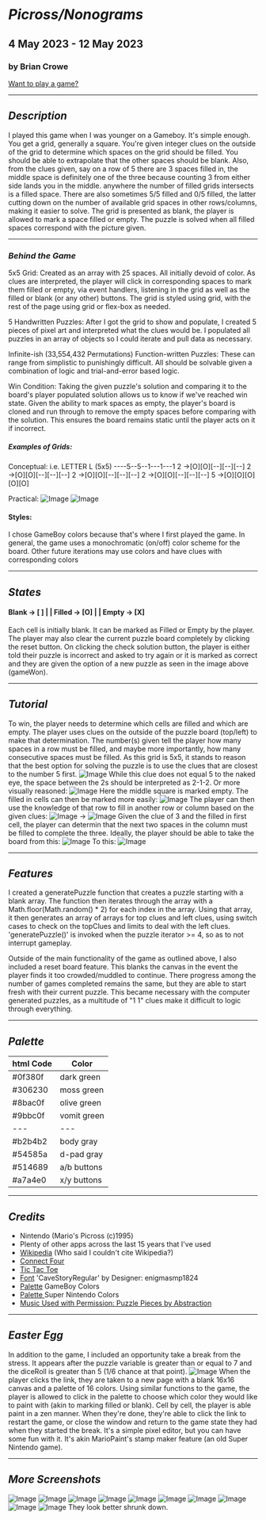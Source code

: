 # **_Picross/Nonograms_**

## 4 May 2023 - 12 May 2023

### by Brian Crowe

[Want to play a game?](http://economic-balance.surge.sh)

---

## **_Description_**

I played this game when I was younger on a Gameboy. It's simple enough. You get a grid, generally a square. You're given integer clues on the outside of the grid to determine which spaces on the grid should be filled. You should be able to extrapolate that the other spaces should be blank. Also, from the clues given, say on a row of 5 there are 3 spaces filled in, the middle space is definitely one of the three because counting 3 from either side lands you in the middle. anywhere the number of filled grids intersects is a filled space. There are also sometimes 5/5 filled and 0/5 filled, the latter cutting down on the number of available grid spaces in other rows/columns, making it easier to solve. The grid is presented as blank, the player is allowed to mark a space filled or empty. The puzzle is solved when all filled spaces correspond with the picture given.

---

### **_Behind the Game_**

5x5 Grid: Created as an array with 25 spaces. All initially devoid of color. As clues are interpreted, the player will click in corresponding spaces to mark them filled or empty, via event handlers, listening in the grid as well as the filled or blank (or any other) buttons. The grid is styled using grid, with the rest of the page using grid or flex-box as needed.

5 Handwritten Puzzles: After I got the grid to show and populate, I created 5 pieces of pixel art and interpreted what the clues would be. I populated all puzzles in an array of objects so I could iterate and pull data as necessary.

Infinite-ish (33,554,432 Permutations) Function-written Puzzles: These can range from simplistic to punishingly difficult. All should be solvable given a combination of logic and trial-and-error based logic.

Win Condition: Taking the given puzzle's solution and comparing it to the board's player populated solution allows us to know if we've reached win state. Given the ability to mark spaces as empty, the player's board is cloned and run through to remove the empty spaces before comparing with the solution. This ensures the board remains static until the player acts on it if incorrect.

##### Examples of Grids:

Conceptual:
i.e. LETTER L (5x5)
----5--5--1---1---1
2 →[O][O][--][--][--]
2 →[O][O][--][--][--]
2 →[O][O][--][--][--]
2 →[O][O][--][--][--]
5 →[O][O][O][O][O]

Practical:
![Image](/pics/emptyBoard.png)
![Image](/pics/gameWon.png)

#### Styles:

I chose GameBoy colors because that's where I first played the game. In general, the game uses a monochromatic (on/off) color scheme for the board. Other future iterations may use colors and have clues with corresponding colors

---

## **_States_**

#### Blank -> [ ] | | Filled -> [O] | | Empty -> [X]

Each cell is initially blank. It can be marked as Filled or Empty by the player. The player may also clear the current puzzle board completely by clicking the reset button. On clicking the check solution button, the player is either told their puzzle is incorrect and asked to try again or it is marked as correct and they are given the option of a new puzzle as seen in the image above (gameWon).

---

## **_Tutorial_**

To win, the player needs to determine which cells are filled and which are empty. The player uses clues on the outside of the puzzle board (top/left) to make that determination. The number(s) given tell the player how many spaces in a row must be filled, and maybe more importantly, how many consecutive spaces must be filled.
As this grid is 5x5, it stands to reason that the best option for solving the puzzle is to use the clues that are closest to the number 5 first.
![Image](/pics/lineLook.png)
While this clue does not equal 5 to the naked eye, the space between the 2s should be interpreted as 2-1-2. Or more visually reasoned:
![Image](/pics/whatIKnow.png)
Here the middle square is marked empty. The filled in cells can then be marked more easily:
![Image](/pics/filledLine.png)
The player can then use the knowledge of that row to fill in another row or column based on the given clues:
![Image](/pics/takeForColumn.png) -> ![Image](/pics/filledColumn.png)
Given the clue of 3 and the filled in first cell, the player can determin that the next two spaces in the column must be filled to complete the three.
Ideally, the player should be able to take the board from this:
![Image](/pics/emptyBoard.png)
To this:
![Image](/pics/gameWon.png)

---

## **_Features_**

I created a generatePuzzle function that creates a puzzle starting with a blank array. The function then iterates through the array with a Math.floor(Math.random() \* 2) for each index in the array. Using that array, it then generates an array of arrays for top clues and left clues, using switch cases to check on the topClues and limits to deal with the left clues. 'generatePuzzle()' is invoked when the puzzle iterator >= 4, so as to not interrupt gameplay.

Outside of the main functionality of the game as outlined above, I also included a reset board feature. This blanks the canvas in the event the player finds it too crowded/muddled to continue. There progress among the number of games completed remains the same, but they are able to start fresh with their current puzzle. This became necessary with the computer generated puzzles, as a multitude of "1 1" clues make it difficult to logic through everything.

---

## **_Palette_**

| html Code | Color       |
| --------- | ----------- |
| #0f380f   | dark green  |
| #306230   | moss green  |
| #8bac0f   | olive green |
| #9bbc0f   | vomit green |
| ---       | ---         |
| #b2b4b2   | body gray   |
| #54585a   | d-pad gray  |
| #514689   | a/b buttons |
| #a7a4e0   | x/y buttons |

---

## **_Credits_**

- Nintendo (Mario's Picross (c)1995)
- Plenty of other apps across the last 15 years that I've used
- [Wikipedia](https://en.wikipedia.org/wiki/Nonogram) (Who said I couldn't cite Wikipedia?)
- [Connect Four](https://github.com/SEI-R-4-24/u1_lesson_connect_four)
- [Tic Tac Toe](https://github.com/SEI-R-4-24/u1_hw_tic_tac_toe)
- [Font](https://fontlibrary.org/en/font/cave-story) 'CaveStoryRegular' by Designer: enigmasmp1824
- [Palette](https://www.color-hex.com/color-palette/26401) GameBoy Colors
- [Palette ](https://www.raphnet.net/design/console_colors/index_en.php) Super Nintendo Colors
- [Music Used with Permission: Puzzle Pieces by Abstraction](https://abstractionmusic.bandcamp.com/track/puzzle-pieces)

---

## **_Easter Egg_**

In addition to the game, I included an opportunity take a break from the stress. It appears after the puzzle variable is greater than or equal to 7 and the diceRoll is greater than 5 (1/6 chance at that point).
![Image](/pics/needABreak.png)
When the player clicks the link, they are taken to a new page with a blank 16x16 canvas and a palette of 16 colors. Using similar functions to the game, the player is allowed to click in the palette to choose which color they would like to paint with (akin to marking filled or blank). Cell by cell, the player is able paint in a zen manner. When they're done, they're able to click the link to restart the game, or close the window and return to the game state they had when they started the break. It's a simple pixel editor, but you can have some fun with it. It's akin MarioPaint's stamp maker feature (an old Super Nintendo game).

---

## **_More Screenshots_**

![Image](/pics/useLogic.png)
![Image](/pics/guessWrong.png)
![Image](/pics/guessCorrect.png)
![Image](/pics/blankHelp.png)
![Image](/pics/picolorBoard.png)
![Image](/pics/marchingElf.png)
![Image](/pics/shieldCarry.png)
![Image](/pics/newColorPlumber.png)
![Image](/pics/refactorJumpMan.png)
![Image](/pics/pixelArtSmall.png) They look better shrunk down.
